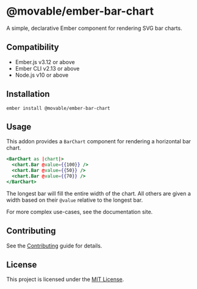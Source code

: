 # @movable/ember-bar-chart

A simple, declarative Ember component for rendering SVG bar charts.

## Compatibility

- Ember.js v3.12 or above
- Ember CLI v2.13 or above
- Node.js v10 or above

## Installation

```
ember install @movable/ember-bar-chart
```

## Usage

This addon provides a `BarChart` component for rendering a horizontal bar chart.

```handlebars
<BarChart as |chart|>
  <chart.Bar @value={{100}} />
  <chart.Bar @value={{50}} />
  <chart.Bar @value={{70}} />
</BarChart>
```

The longest bar will fill the entire width of the chart. All others are given a width based on their `@value` relative to the longest bar.

For more complex use-cases, see the documentation site.

## Contributing

See the [Contributing](CONTRIBUTING.md) guide for details.

## License

This project is licensed under the [MIT License](LICENSE.md).
